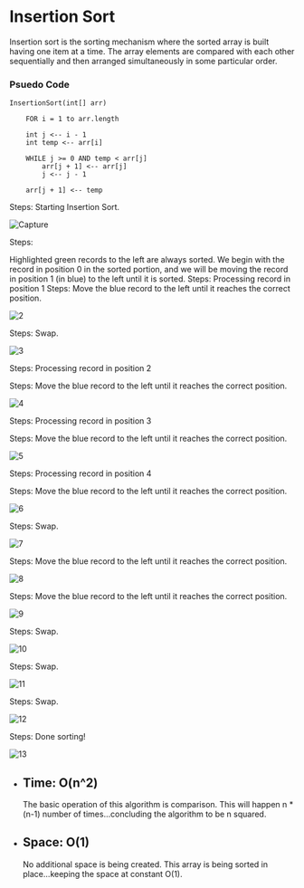# Insertion Sort
Insertion sort is the sorting mechanism where the sorted array is built having one item at a time. The array elements are compared with each other sequentially and then arranged simultaneously in some particular order.
 
### Psuedo Code

    InsertionSort(int[] arr)

        FOR i = 1 to arr.length

        int j <-- i - 1
        int temp <-- arr[i]

        WHILE j >= 0 AND temp < arr[j]
            arr[j + 1] <-- arr[j]
            j <-- j - 1

        arr[j + 1] <-- temp



Steps:
Starting Insertion Sort.

![Capture](https://user-images.githubusercontent.com/61474974/170733228-eb546eea-ae60-4731-b526-c67f87b161fd.PNG)

Steps:

Highlighted green records to the left are always sorted. We begin with the record in position 0 in the sorted portion, and we will be moving the record in position 1 (in blue) to the left until it is sorted.
Steps:
Processing record in position 1
Steps:
Move the blue record to the left until it reaches the correct position.

![2](https://user-images.githubusercontent.com/61474974/170733342-832d336f-3278-4ed5-8db0-94a0b87d4c4f.PNG)

Steps:
Swap.

![3](https://user-images.githubusercontent.com/61474974/170733355-5217e217-f1f8-41ad-afd7-f13540d0df27.PNG)

Steps:
Processing record in position 2

Steps:
Move the blue record to the left until it reaches the correct position.

![4](https://user-images.githubusercontent.com/61474974/170733369-2bcbdbe7-832c-4778-99db-e395fe917bdd.PNG)

Steps:
Processing record in position 3

Steps:
Move the blue record to the left until it reaches the correct position.

![5](https://user-images.githubusercontent.com/61474974/170733375-d142a3d0-6ee4-4643-bf2f-e7555148f797.PNG)

Steps:
Processing record in position 4

Steps:
Move the blue record to the left until it reaches the correct position.

![6](https://user-images.githubusercontent.com/61474974/170733380-3dfc5eae-4667-4ef2-8934-d9d34c083ad8.PNG)

Steps:
Swap.

![7](https://user-images.githubusercontent.com/61474974/170733389-ffb7e702-3a25-46f3-8ad7-ef302ff95468.PNG)

Steps:
Move the blue record to the left until it reaches the correct position.

![8](https://user-images.githubusercontent.com/61474974/170733422-613ad422-0d50-41a0-8581-45ff63383ec7.PNG)

Steps:
Move the blue record to the left until it reaches the correct position.

![9](https://user-images.githubusercontent.com/61474974/170733436-db7fd9d1-7e31-4413-b185-7e0f62155220.PNG)

Steps:
Swap.

![10](https://user-images.githubusercontent.com/61474974/170733448-6647ad66-680d-490a-b448-f880484e1ffc.PNG)


Steps:
Swap.

![11](https://user-images.githubusercontent.com/61474974/170733465-73f5dc69-7be3-40fc-bfcc-474ac56fc707.PNG)

Steps:
Swap.

![12](https://user-images.githubusercontent.com/61474974/170733472-7ed594bc-9633-450b-98e8-0631c26e691a.PNG)

Steps:
Done sorting!

![13](https://user-images.githubusercontent.com/61474974/170733479-7fda2a34-3786-42bb-9670-c0cb07635039.PNG)

- ## Time: O(n^2)

    The basic operation of this algorithm is comparison. This will happen n * (n-1) number of times…concluding the algorithm to be n squared.
- ## Space: O(1)

    No additional space is being created. This array is being sorted in place…keeping the space at constant O(1).
